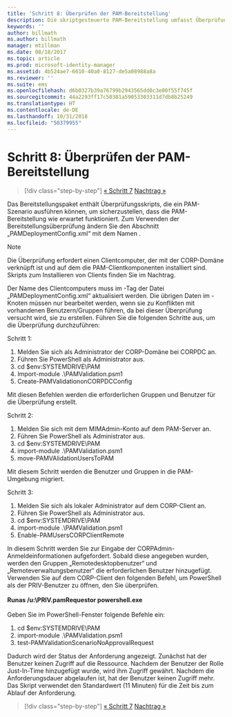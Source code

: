 ```yaml
---
title: 'Schritt 8: Überprüfen der PAM-Bereitstellung'
description: Die skriptgesteuerte PAM-Bereitstellung umfasst Überprüfungsskripts, die ein PAM-Szenario ausführen können, um zu überprüfen, ob die PAM-Bereitstellung wie erwartet funktioniert.
keywords: ''
author: billmath
ms.author: billmath
manager: mtillman
ms.date: 08/18/2017
ms.topic: article
ms.prod: microsoft-identity-manager
ms.assetid: 4b524ae7-6610-40a0-8127-de5a08988a8a
ms.reviewer: ''
ms.suite: ems
ms.openlocfilehash: d6b0327b39a76799b2943565dd0c3e00f55f745f
ms.sourcegitcommit: 44a2293ff17c50381a59053303311d7db8b25249
ms.translationtype: HT
ms.contentlocale: de-DE
ms.lasthandoff: 10/31/2018
ms.locfileid: "50379955"
---
```

# <a name="step-8-pam-deployment-verification"></a>Schritt 8: Überprüfen der PAM-Bereitstellung

> [!div class="step-by-step"]
> [« Schritt 7](sp1-step7-setup-sidhistory-sidfiltering.md)
> [Nachtrag »](sp1-pam-deployment-addendum.md)

Das Bereitstellungspaket enthält Überprüfungsskripts, die ein PAM-Szenario ausführen können, um sicherzustellen, dass die PAM-Bereitstellung wie erwartet funktioniert.
Zum Verwenden der Bereitstellungsüberprüfung ändern Sie den Abschnitt „PAMDeploymentConfig.xml“ mit dem Namen <PamValidation/>.

>[!NOTE]
>Die Überprüfung erfordert einen Clientcomputer, der mit der CORP-Domäne verknüpft ist und auf dem die PAM-Clientkomponenten installiert sind. Skripts zum Installieren von Clients finden Sie im Nachtrag.

Der Name des Clientcomputers muss im <PAMValidationClient/>-Tag der Datei „PAMDeploymentConfig.xml“ aktualisiert werden. Die übrigen Daten im <PAMValidation/>-Knoten müssen nur bearbeitet werden, wenn sie zu Konflikten mit vorhandenen Benutzern/Gruppen führen, da bei dieser Überprüfung versucht wird, sie zu erstellen.
Führen Sie die folgenden Schritte aus, um die Überprüfung durchzuführen:

Schritt 1:

1. Melden Sie sich als Administrator der CORP-Domäne bei CORPDC an.
2. Führen Sie PowerShell als Administrator aus.
3. cd $env:SYSTEMDRIVE\PAM
4. Import-module .\PAMValidation.psm1
5. Create-PAMValidationonCORPDCConfig

Mit diesen Befehlen werden die erforderlichen Gruppen und Benutzer für die Überprüfung erstellt.

Schritt 2:

1. Melden Sie sich mit dem MIMAdmin-Konto auf dem PAM-Server an.
2. Führen Sie PowerShell als Administrator aus.
3. cd $env:SYSTEMDRIVE\PAM
4. import-module .\PAMValidation.psm1
5. move-PAMVAlidationUsersToPAM

Mit diesem Schritt werden die Benutzer und Gruppen in die PAM-Umgebung migriert.

Schritt 3:

1. Melden Sie sich als lokaler Administrator auf dem CORP-Client an.
2. Führen Sie PowerShell als Administrator aus.
3. cd $env:SYSTEMDRIVE\PAM
4. import-module .\PAMValidation.psm1
5. Enable-PAMUsersCORPClientRemote


In diesem Schritt werden Sie zur Eingabe der CORPAdmin-Anmeldeinformationen aufgefordert. Sobald diese angegeben wurden, werden den Gruppen „Remotedesktopbenutzer“ und „Remoteverwaltungsbenutzer“ die erforderlichen Benutzer hinzugefügt.
Verwenden Sie auf dem CORP-Client den folgenden Befehl, um PowerShell als der PRIV-Benutzer zu öffnen, den Sie überprüfen. </br></br>
**Runas /u:<PRIV domain>\PRIV.pamRequestor powershell.exe**  </br></br>
Geben Sie im PowerShell-Fenster folgende Befehle ein:

1. cd $env:SYSTEMDRIVE\PAM
2. import-module .\PAMValidation.psm1
3. test-PAMValidationScenarioNoApprovalRequest


  Dadurch wird der Status der Anforderung angezeigt.
  Zunächst hat der Benutzer keinen Zugriff auf die Ressource. Nachdem der Benutzer der Rolle Just-In-Time hinzugefügt wurde, wird ihm Zugriff gewährt. Nachdem die Anforderungsdauer abgelaufen ist, hat der Benutzer keinen Zugriff mehr.
  Das Skript verwendet den Standardwert (11 Minuten) für die Zeit bis zum Ablauf der Anforderung.

> [!div class="step-by-step"]
> [« Schritt 7](sp1-step7-setup-sidhistory-sidfiltering.md)
> [Nachtrag »](sp1-pam-deployment-addendum.md)
